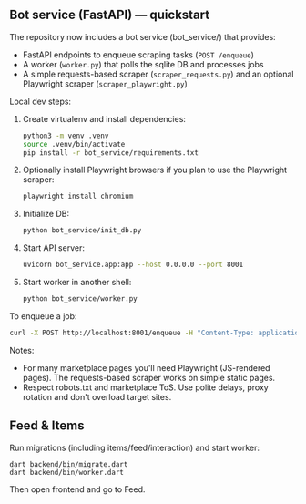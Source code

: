 

## Bot service (FastAPI) — quickstart

The repository now includes a bot service (bot_service/) that provides:
- FastAPI endpoints to enqueue scraping tasks (`POST /enqueue`)
- A worker (`worker.py`) that polls the sqlite DB and processes jobs
- A simple requests-based scraper (`scraper_requests.py`) and an optional Playwright scraper (`scraper_playwright.py`)

Local dev steps:
1. Create virtualenv and install dependencies:
   ```bash
   python3 -m venv .venv
   source .venv/bin/activate
   pip install -r bot_service/requirements.txt
   ```
2. Optionally install Playwright browsers if you plan to use the Playwright scraper:
   ```bash
   playwright install chromium
   ```
3. Initialize DB:
   ```bash
   python bot_service/init_db.py
   ```
4. Start API server:
   ```bash
   uvicorn bot_service.app:app --host 0.0.0.0 --port 8001
   ```
5. Start worker in another shell:
   ```bash
   python bot_service/worker.py
   ```

To enqueue a job:
```bash
curl -X POST http://localhost:8001/enqueue -H "Content-Type: application/json" -d '{"url":"https://www.wildberries.ru/catalog/12345", "connector":"wildberries"}'
```

Notes:
- For many marketplace pages you'll need Playwright (JS-rendered pages). The requests-based scraper works on simple static pages.
- Respect robots.txt and marketplace ToS. Use polite delays, proxy rotation and don't overload target sites.


## Feed & Items

Run migrations (including items/feed/interaction) and start worker:

```
dart backend/bin/migrate.dart
dart backend/bin/worker.dart
```

Then open frontend and go to Feed.
